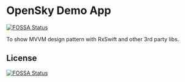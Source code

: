 # OpenSky Demo App
[![FOSSA Status](https://app.fossa.com/api/projects/git%2Bgithub.com%2Fferdinandurban%2FOpenSkyDemo.svg?type=shield)](https://app.fossa.com/projects/git%2Bgithub.com%2Fferdinandurban%2FOpenSkyDemo?ref=badge_shield)


To show MVVM design pattern with RxSwift and other 3rd party libs.




## License
[![FOSSA Status](https://app.fossa.com/api/projects/git%2Bgithub.com%2Fferdinandurban%2FOpenSkyDemo.svg?type=large)](https://app.fossa.com/projects/git%2Bgithub.com%2Fferdinandurban%2FOpenSkyDemo?ref=badge_large)